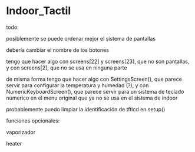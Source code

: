 # Indoor_Tactil
todo:

posiblemente se puede ordenar mejor el sistema de pantallas

debería cambiar el nombre de los botones 

tengo que hacer algo con screens[22] y screens[23], que no son pantallas, y con screens[2], que no se usa en ninguna parte

de misma forma tengo que hacer algo con SettingsScreen(), que parece servir para configurar la temperatura y humedad (?), y con NumericKeyboardScreen(), que parece servir para un sistema de teclado númerico en el menu original que ya no se usa en el sistema de indoor

probablemente puedo limpiar la identificación de tftlcd en setup()

funciones opcionales:

vaporizador

heater
